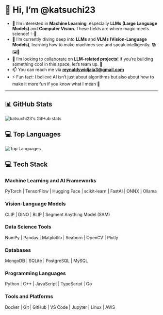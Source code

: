 # 👋 Hi, I’m @katsuchi23

- 👀 I’m interested in **Machine Learning**, especially **LLMs (Large Language Models)** and **Computer Vision**. These fields are where magic meets science! ✨🤖
- 🌱 I’m currently diving deep into **LLMs** and **VLMs (Vision-Language Models)**, learning how to make machines see and speak intelligently. 📚🖼️💬
- 💞️ I’m looking to collaborate on **LLM-related projects**! If you’re building something cool in this space, let’s team up. 🚀
- 📫 You can reach me via **reynaldywidjaja3@gmail.com**
- ⚡ Fun fact: I believe AI isn’t just about algorithms but also about how to make it more fun if you know what I mean 👀

---

## 📊 GitHub Stats

![katsuchi23's GitHub stats](https://github-readme-stats.vercel.app/api?username=katsuchi23&show_icons=true&theme=radical)

## 💻 Top Languages

![Top Languages](https://github-readme-stats.vercel.app/api/top-langs/?username=katsuchi23&layout=compact&theme=radical)

<p align="center">
  <h2>💻 Tech Stack</h2>

  <h3>Machine Learning and AI Frameworks</h3>
  <p>PyTorch | TensorFlow | Hugging Face | scikit-learn | FastAI | ONNX | Ollama</p>

  <h3>Vision-Language Models</h3>
  <p>CLIP | DINO | BLIP | Segment Anything Model (SAM)</p>

  <h3>Data Science Tools</h3>
  <p>NumPy | Pandas | Matplotlib | Seaborn | OpenCV | Plotly</p>

  <h3>Databases</h3>
  <p>MongoDB | SQLite | PostgreSQL | MySQL</p>

  <h3>Programming Languages</h3>
  <p>Python | C++ | JavaScript | TypeScript | Go</p>

  <h3>Tools and Platforms</h3>
  <p>Docker | Git | GitHub | VS Code | Jupyter | Linux | AWS</p>
</p>



<!---
katsuchi23/katsuchi23 is a ✨ special ✨ repository because its `README.md` (this file) appears on your GitHub profile.
You can click the Preview link to take a look at your changes.
--->
